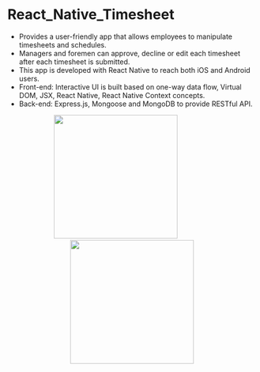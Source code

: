 # React_Native_Timesheet
- Provides a user-friendly app that allows employees to manipulate timesheets and schedules. 
- Managers and foremen can approve, decline or edit each timesheet after each timesheet is submitted. 
- This app is developed with React Native to reach both iOS and Android users.
- Front-end: Interactive UI is built based on one-way data flow, Virtual DOM, JSX, React Native, React Native Context concepts.
- Back-end: Express.js, Mongoose and MongoDB to provide RESTful API.

<p align="center">
  <img width="250" src="https://github.com/hitzu1001/React_Native_Timesheet/blob/master/src/img/Timesheet-overview.gif">
  &nbsp&nbsp&nbsp&nbsp&nbsp&nbsp&nbsp&nbsp&nbsp&nbsp&nbsp&nbsp&nbsp&nbsp&nbsp&nbsp
  <img width="250" src="https://github.com/hitzu1001/React_Native_Timesheet/blob/master/src/img/Timesheet-edit.gif">
</p>

